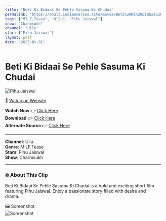 ```yaml
---
title: "Beti Ki Bidaai Se Pehle Sasuma Ki Chudai"
permalink: "https://adult.indianseries.site/movie/Beti%20Ki%20Bidaai%20Se%20Pehle%20Sasuma%20Ki%20Chudai"
tags: ["MILF,Tease", "Ullu", "Pihu Jaiswal"]
show: "Charmsukh"
channel: "Ullu"
star: ["Pihu Jaiswal"]
layout: post
date: "2025-01-01"
---
```


# Beti Ki Bidaai Se Pehle Sasuma Ki Chudai

![Pihu Jaiswal](https://shorts.desisins.com/wp-content/uploads/2024/04/Pihu-Jaiswal-Bidaai-Ullu-Charmsukh-DesiSins.com_.jpg)

🔗 [Watch on Website](https://adult.indianseries.site/movie/Beti%20Ki%20Bidaai%20Se%20Pehle%20Sasuma%20Ki%20Chudai)

**Watch Now** 👉 [Click Here](https://adult.indianseries.site/movie/Beti%20Ki%20Bidaai%20Se%20Pehle%20Sasuma%20Ki%20Chudai)  
**Download** 👉 [Click Here](https://adult.indianseries.site/movie/Beti%20Ki%20Bidaai%20Se%20Pehle%20Sasuma%20Ki%20Chudai)  
**Alternate Source** 👉 [Click Here](https://adult.indianseries.site/movie/Beti%20Ki%20Bidaai%20Se%20Pehle%20Sasuma%20Ki%20Chudai)

---

**Channel**: Ullu  
**Genre**: MILF,Tease  
**Stars**: Pihu Jaiswal  
**Show**: Charmsukh

---

### 🔥 About This Clip

Beti Ki Bidaai Se Pehle Sasuma Ki Chudai is a bold and exciting short film featuring Pihu Jaiswal. Enjoy a passionate story filled with desire and drama.
 
🖼️ Screenshot:  
![Screenshot](https://shorts.desisins.com/wp-content/uploads/2024/04/Pihu-Jaiswal-Bidaai-Ullu-Charmsukh-DesiSins.com_.jpg)
